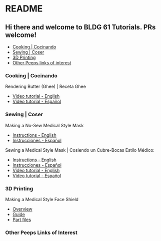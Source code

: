 # README


## Hi there and welcome to BLDG 61 Tutorials. PRs welcome!

* [Cooking | Cocinando](#cooking)
* [Sewing | Coser](#sewing)
* [3D Printing](#threeD)
* [Other Peeps links of interest](#others)

<h3 id="cooking">
  Cooking | Cocinando
</h3>

Rendering Butter (Ghee) | Receta Ghee
  * [Video tutorial - English](https://youtu.be/XjSFO_eBQE0)
  * [Video tutorial - Español](https://youtu.be/-N1GWtjcEIA)

<h3 id="sewing">
  Sewing | Coser
</h3>

Making a No-Sew Medical Style Mask
  * [Instructions - English](./sewing/noSewTshirtMasks-English.pdf)
  * [Instrucciones - Español](./sewing/noSewTshirtMasks-Español.pdf)

Sewing a Medical Style Mask | Cosiendo un Cubre-Bocas Estilo Médico:
  * [Instructions - English](./sewing/medicalStyleMasks.pdf)
  * [Instrucciones - Español](./sewing/medicalStyleMasks-Español.pdf)
  * [Video tutorial - English](https://www.youtube.com/watch?v=OILXsg9-4OA)
  * [Video tutorial - Español](https://www.youtube.com/watch?v=m2AjrtiOWVA&t)

<h3 id="cooking">
  3D Printing
</h3>

Making a Medical Style Face Shield
  * [Overview](./3dPrinting/medicalStyleFaceShield/README.md)
  * [Guide](./3dPrinting/medicalStyleFaceShield/PrusaFaceShieldGuide.pdf)
  * [Part files](./3dPrinting/medicalStyleFaceShield/partFiles)

<h3 id="others">
  Other Peeps Links of Interest
</h3>
